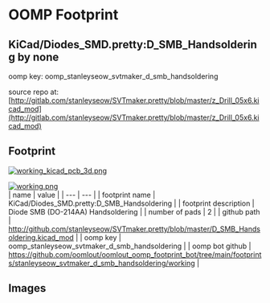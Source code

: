 # OOMP Footprint  
## KiCad/Diodes_SMD.pretty:D_SMB_Handsoldering  by none  
  
oomp key: oomp_stanleyseow_svtmaker_d_smb_handsoldering  
  
source repo at: [http://gitlab.com/stanleyseow/SVTmaker.pretty/blob/master/z_Drill_05x6.kicad_mod](http://gitlab.com/stanleyseow/SVTmaker.pretty/blob/master/z_Drill_05x6.kicad_mod)  
## Footprint  
  
[![working_kicad_pcb_3d.png](working_kicad_pcb_3d_600.png)](working_kicad_pcb_3d.png)  
  
[![working.png](working_600.png)](working.png)  
| name | value | 
| --- | --- | 
| footprint name | KiCad/Diodes_SMD.pretty:D_SMB_Handsoldering | 
| footprint description | Diode SMB (DO-214AA) Handsoldering | 
| number of pads | 2 | 
| github path | http://github.com/stanleyseow/SVTmaker.pretty/blob/master/D_SMB_Handsoldering.kicad_mod | 
| oomp key | oomp_stanleyseow_svtmaker_d_smb_handsoldering | 
| oomp bot github | https://github.com/oomlout/oomlout_oomp_footprint_bot/tree/main/footprints/stanleyseow_svtmaker_d_smb_handsoldering/working | 
## Images  
